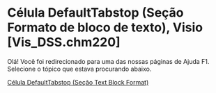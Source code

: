 
# Célula DefaultTabstop (Seção Formato de bloco de texto), Visio [Vis_DSS.chm220]

Olá! Você foi redirecionado para uma das nossas páginas de Ajuda F1. Selecione o tópico que estava procurando abaixo.

[Célula DefaultTabstop (Seção Text Block Format)](http://msdn.microsoft.com/library/3b3e458a-206c-8699-8bf7-da80f4350706%28Office.15%29.aspx)
